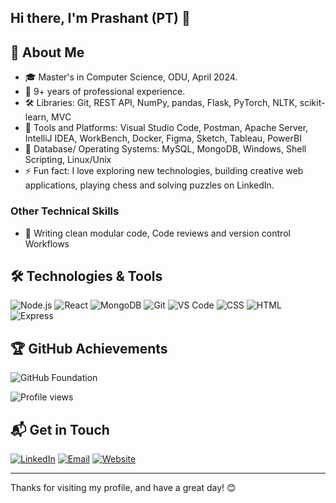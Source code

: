 ## Hi there, I'm Prashant (PT) 👋

## 🚀 About Me
- 🎓 Master's in Computer Science, ODU, April 2024.
- 💼 9+ years of professional experience.
- 🛠️ Libraries: Git, REST API, NumPy, pandas, Flask, PyTorch, NLTK, scikit-learn, MVC
- 🧰 Tools and Platforms: Visual Studio Code, Postman, Apache Server, IntelliJ IDEA, WorkBench, Docker, Figma, Sketch, Tableau, PowerBI
- 💽 Database/ Operating Systems: MySQL, MongoDB, Windows, Shell Scripting, Linux/Unix
- ⚡ Fun fact: I love exploring new technologies, building creative web applications, playing chess and solving puzzles on LinkedIn.

### Other Technical Skills
- 📝 Writing clean modular code, Code reviews and version control Workflows

## 🛠️ Technologies & Tools
![Node.js](https://img.shields.io/badge/-Node.js-339933?logo=nodedotjs&logoColor=fff)
![React](https://img.shields.io/badge/-React-61DAFB?logo=react&logoColor=fff)
![MongoDB](https://img.shields.io/badge/-MongoDB-47A248?logo=mongodb&logoColor=fff)
![Git](https://img.shields.io/badge/-Git-F05032?logo=git&logoColor=fff)
![VS Code](https://img.shields.io/badge/-VS%20Code-007ACC?logo=visualstudiocode&logoColor=fff)
![CSS](https://img.shields.io/badge/-CSS-1572B6?logo=css3&logoColor=fff)
![HTML](https://img.shields.io/badge/-HTML-E34F26?logo=html5&logoColor=fff)
![Express](https://img.shields.io/badge/-Express-000000?logo=express&logoColor=fff)

## 🏆 GitHub Achievements
![GitHub Foundation](https://img.shields.io/badge/-GitHub%20Foundation-181717?logo=github&logoColor=fff)

![Profile views](https://komarev.com/ghpvc/?username=Badjedi04&color=blue&style=flat&label=Profile+views)

## 📬 Get in Touch

[![LinkedIn](https://img.shields.io/badge/-LinkedIn-blue?style=flat&logo=linkedin&logoColor=white)](https://linkedin.com/in/Badjedi04)
[![Email](https://img.shields.io/badge/-Email-D14836?style=flat&logo=gmail&logoColor=white)](mailto:tomar.p@aol.com)
[![Website](https://img.shields.io/badge/-Website-00A98F?style=flat&logo=internet-explorer&logoColor=white)](https://badjedi04.github.io)

---

Thanks for visiting my profile, and have a great day! 😊
